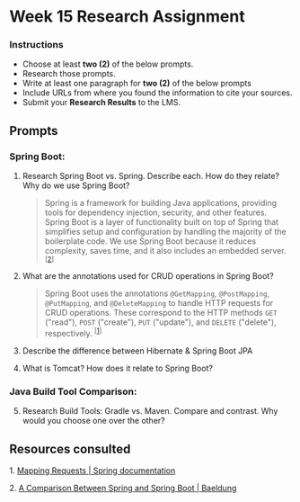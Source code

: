 # Week 15 Research Assignment

### Instructions

-   Choose at least **two (2)** of the below prompts.
-   Research those prompts.
-   Write at least one paragraph for **two (2)** of the below prompts
-   Include URLs from where you found the information to cite your sources.
-   Submit your **Research Results** to the LMS.

## Prompts

### Spring Boot:

1. Research Spring Boot vs. Spring. Describe each. How do they relate? Why do we use Spring Boot?

    > Spring is a framework for building Java applications, providing tools for dependency injection, security, and other features. Spring Boot is a layer of functionality built on top of Spring that simplifies setup and configuration by handling the majority of the boilerplate code. We use Spring Boot because it reduces complexity, saves time, and it also includes an embedded server. <sup>[[2](#source-2)]</sup>

2. What are the annotations used for CRUD operations in Spring Boot?

    > Spring Boot uses the annotations `@GetMapping`, `@PostMapping`, `@PutMapping`, and `@DeleteMapping` to handle HTTP requests for CRUD operations. These correspond to the HTTP methods `GET` ("read"), `POST` ("create"), `PUT` ("update"), and `DELETE` ("delete"), respectively. <sup>[[1](#source-1)]</sup>

3. Describe the difference between Hibernate & Spring Boot JPA

4. What is Tomcat? How does it relate to Spring Boot?

### Java Build Tool Comparison:

5. Research Build Tools: Gradle vs. Maven. Compare and contrast. Why would you choose one over the other?

## Resources consulted

<a id="source-1"></a>1. [Mapping Requests | Spring documentation](https://docs.spring.io/spring-framework/reference/web/webflux/controller/ann-requestmapping.html)

<a id="source-2"></a>2. [A Comparison Between Spring and Spring Boot | Baeldung](https://www.baeldung.com/spring-vs-spring-boot)
